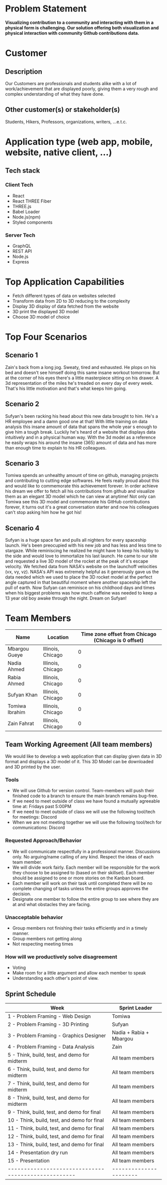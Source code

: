 # Problem Statement

**Visualizing contribution to a community and interacting with them in a physical form is challenging. Our solution offering both visualization and physical interaction with community Github contributions data.**

# Customer

## Description

Our Customers are professionals and students alike with a lot of work/achievement that are displayed poorly, giving them a very rough and complex understanding of what they have done.

## Other customer(s) or stakeholder(s)

Students, Hikers, Professors, organizations, writers, ...e.t.c.

# Application type (web app, mobile, website, native client, …)

## Tech stack

### Client Tech

- React
- React THREE Fiber
- THREE.js
- Babel Loader
- Node.js(npm)
- Styled components

### Server Tech

- GraphQL
- REST API
- Node.js
- Express

# Top Application Capabilities

- Fetch different types of data on websites selected
- Transform data from 2D to 3D reducing to the complexity
- Display 3D display of data fetched from the website
- 3D print the displayed 3D model
- Choose 3D model of choice

# Top Four Scenarios

## Scenario 1

Zain's back from a long jog. Sweaty, tired and exhausted. He plops on his bed and doesn't see himself doing this same insane workout tomorrow. But at the corner of his eyes there's a little masterpiece sitting on his drawer. A 3d representation of the miles he's treaded on every day of every week. That's his little motivation and that's what keeps him going.

## Scenario 2

Sufyan's been racking his head about this new data brought to him. He's a HR employee and a damn good one at that! With little training on data analysis this insane amount of data that spans the whole year s enough to give him a tough break. Luckily he's heard of a website that displays data intuitively and in a physical human way. With the 3d model as a reference he easily wraps his around the insane (365) amount of data and has more than enough time to explain to his HR colleagues.

## Scenario 3

Tomiwa spends an unhealthy amount of time on github, managing projects and contributing to cutting edge softwares. He feels really proud about this and would like to commemorate this achievement forever. In order achieve his dream we offer to fetch all his contributions from github and visualize them as an elegant 3D model which he can view at anytime! Not only can Tomiwa see this 3D model and commemorate his GitHub contributions forever, it turns out it's a great conversation starter and now his colleagues can't stop asking him how he got his!

## Scenario 4

Sufyan is a huge space fan and pulls all nighters for every spaceship launch. He's been preocupied with his new job and has less and less time to stargaze. While reminiscing he realized he might have to keep his hobby to the side and would love to immortalize his last launch. He came to our site and requested a live 3D model of the rocket at the peak of it's escape velocity. We fetched data from NASA's website on the launchoff velocities (vx, vy, vz). NASA's API was extremely helpful as it generously gave us the data needed which we used to place the 3D rocket model at the perfect angle captured in that beautiful moment where another spaceship left the pull of earth. Now Sufyan can reminisce on his childhood days and times when his biggest problems was how much caffeine was needed to keep a 13 year old boy awake through the night. Dream on Sufyan!

# Team Members

| Name |	Location	| Time zone offset from Chicago (Chicago is 0 offset)|
| --- | --- | --- |
| Mbargou Gueye | Illinois, Chicago | 0 |
| Nadia Ahmed | Illinois, Chicago | 0 |
| Rabia Ahmed | Illinois, Chicago | 0 |
| Sufyan Khan | Illinois, Chicago | 0 |
| Tomiwa Ibrahim | Illinois, Chicago | 0 |
| Zain Fahrat | Illinois, Chicago | 0 |

## Team Working Agreement (All team members)

We would like to develop a web application that can display given data in 3D format and displays a 3D model of it. This 3D Model can be downloaded and 3D printed by the user. 

### Tools
- We will use Github for version control. Team-members will push their finished code to a branch to ensure the main branch remains bug-free.
- If we need to meet outside of class we have found a mutually agreeable time at: Fridays past 5:00PM
- If we need to meet outside of class we will use the following tool/tech for meetings: Discord
- When we are not meeting together we will use the following tool/tech for communications: Discord

### Requested Approach/Behavior 
- We will communicate respectfully in a professional manner. Discussions only. No arguing/name calling of any kind. Respect the ideas of each team member.
- We will divide work fairly. Each member will be responsible for the work they choose to be assigned to (based on their skillset). Each member should be assigned to one or more stories on the Kanban board.
- Each member will work on their task until completed there will be no complete changing of tasks unless the entire groups approves the decision.
- Designate one member to follow the entire group to see where they are at and what obstacles they are facing.

### Unacceptable behavior
- Group members not finishing their tasks efficiently and in a timely manner.
- Group members not getting along
- Not respecting meeting times

### How will we productively solve disagreement
- Voting
- Make room for a little argument and allow each member to speak
- Understanding each other's point of view.

## Sprint Schedule

| Week                                                | Sprint Leader |
| --------------------------------------------------- | ---------------------- |
| 1 - Problem Framing - Web Design                    | Tomiwa                 |
| 2 - Problem Framing - 3D Printing                   | Sufyan                 |
| 3 - Problem Framing -  Graphics Designer            | Nadia + Rabia + Mbargou|
| 4 - Problem Framing -  Data Analysis                | Zain                   |
| 5 - Think, build, test, and demo for midterm        | All team members       |
| 6 - Think, build, test, and demo for midterm        | All team members       |
| 7 - Think, build, test, and demo for midterm        | All team members       |
| 8 - Think, build, test, and demo for midterm        | All team members       |
| 9 - Think, build, test, and demo for final          | All team members       |
| 10 - Think, build, test, and demo for final	        |  All team members      |
| 11 - Think, build, test, and demo for final         | All team members       |
| 12 - Think, build, test, and demo for final         | All team members       |
| 13 - Think, build, test, and demo for final         | All team members       |
| 14 - Presentation dry run                           | All team members       |
| 15 - Presentation                                   | All team members       |
| --------------------------------------------------- | ---------------------- |
